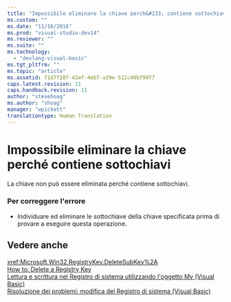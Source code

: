 ```yaml
---
title: "Impossibile eliminare la chiave perch&#233; contiene sottochiavi | Microsoft Docs"
ms.custom: ""
ms.date: "11/16/2016"
ms.prod: "visual-studio-dev14"
ms.reviewer: ""
ms.suite: ""
ms.technology: 
  - "devlang-visual-basic"
ms.tgt_pltfrm: ""
ms.topic: "article"
ms.assetid: 71d7f28f-42ef-4eb7-a39e-512c40b79977
caps.latest.revision: 11
caps.handback.revision: 11
author: "stevehoag"
ms.author: "shoag"
manager: "wpickett"
translationtype: Human Translation
---
```

# Impossibile eliminare la chiave perch&#233; contiene sottochiavi
La chiave non può essere eliminata perché contiene sottochiavi.  
  
### Per correggere l'errore  
  
-   Individuare ed eliminare le sottochiave della chiave specificata prima di provare a eseguire questa operazione.  
  
## Vedere anche  
 <xref:Microsoft.Win32.RegistryKey.DeleteSubKey%2A>   
 [How to: Delete a Registry Key](../../visual-basic/developing-apps/programming/computer-resources/how-to-delete-a-registry-key.md)   
 [Lettura e scrittura nel Registro di sistema utilizzando l'oggetto My \(Visual Basic\)](http://msdn.microsoft.com/it-it/1309ad05-5bef-401f-970a-2f6455873b79)   
 [Risoluzione dei problemi: modifica del Registro di sistema \(Visual Basic\)](http://msdn.microsoft.com/it-it/6ca24f55-3697-4017-b687-9de45858af4c)